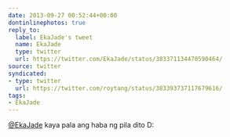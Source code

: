 ```yaml
---
date: 2013-09-27 00:52:44+00:00
dontinlinephotos: true
reply_to:
  label: EkaJade's tweet
  name: EkaJade
  type: twitter
  url: https://twitter.com/EkaJade/status/383371134470590464/
source: twitter
syndicated:
- type: twitter
  url: https://twitter.com/roytang/status/383393737117679616/
tags:
- EkaJade
---
```


[@EkaJade](https://twitter.com/EkaJade/) kaya pala ang haba ng pila dito D: